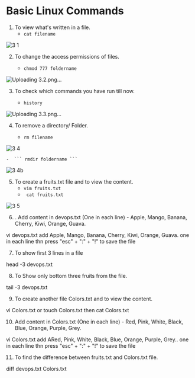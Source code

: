 
# Basic Linux Commands

1. To view what's written in a file.
    - ``` cat filename ``` 
    
![3 1](https://user-images.githubusercontent.com/76457594/210305889-d19f82d5-dbb1-46fc-99e2-b217146b6e8a.png)



2. To change the access permissions of files.
   
    - ``` chmod 777 foldername ``` 

![Uploading 3.2.png…]()

3. To check which commands you have run till now.

   - ``` history ``` 

  ![Uploading 3.3.png…]()

4. To remove a directory/ Folder.

      - ``` rm filename ``` 
      
 ![3 4](https://user-images.githubusercontent.com/76457594/210308917-7281e0eb-6fcb-4554-8ffe-835cf0b961d1.png)

    -  ``` rmdir foldername ``` 
    
 ![3 4b](https://user-images.githubusercontent.com/76457594/210309299-367e6253-7e11-4ead-a19c-6eb3922780d1.png)

5. To create a fruits.txt file and to view the content.
    - ``` vim fruits.txt ``` 
    -  ```  cat fruits.txt ``` 
   
![3 5](https://user-images.githubusercontent.com/76457594/210311435-e6f8aa0c-dc0c-44a6-84e7-6e4c91e4ea87.png)


 6. . Add content in devops.txt (One in each line) - Apple, Mango, Banana, Cherry, Kiwi, Orange, Guava.

vi devops.txt add Apple, Mango, Banana, Cherry, Kiwi, Orange, Guava. one in each line thn press "esc" + ":" + "!" to save the file
 
 7. To show first 3 lines in a file

 head -3 devops.txt

 8. To Show only bottom three fruits from the file.

tail -3 devops.txt

9. To create another file Colors.txt and to view the content.

vi Colors.txt 
or
touch Colors.txt then cat Colors.txt

10. Add content in Colors.txt (One in each line) - Red, Pink, White, Black, Blue, Orange, Purple, Grey.

vi Colors.txt add ARed, Pink, White, Black, Blue, Orange, Purple, Grey.. one in each line thn press "esc" + ":" + "!" to save the file

11. To find the difference between fruits.txt and Colors.txt file.

diff devops.txt Colors.txt


